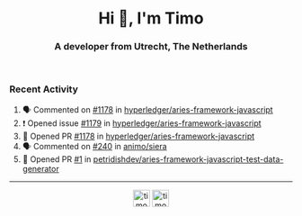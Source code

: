 <h1 align="center">Hi 👋, I'm Timo</h1>
<h3 align="center">A developer from Utrecht, The Netherlands</h3>
<br/>
<!-- https://github.com/rahuldkjain/github-profile-readme-generator --!>

<!--  <p align="left"><img src="https://github-readme-stats.vercel.app/api?username=timoglastra&show_icons=true&count_private=true&" alt="timoglastra" /></p> --!>

<!--
Github language stats
<p align="left"><img src="https://github-readme-stats.vercel.app/api/top-langs/?username=timoglastra&layout=compact" alt="timoglastra" /><p>
-->

<!-- Codestats language stats -->
<!-- <p align="left"><img src="https://codestats-readme.vercel.app/api/top-langs/?username=timoglastra&layout=compact&language_count=12" alt="timoglastra" /><p>    --!>
  
<h3>Recent Activity</h3>

<!--START_SECTION:activity-->
1. 🗣 Commented on [#1178](https://github.com/hyperledger/aries-framework-javascript/issues/1178) in [hyperledger/aries-framework-javascript](https://github.com/hyperledger/aries-framework-javascript)
2. ❗️ Opened issue [#1179](https://github.com/hyperledger/aries-framework-javascript/issues/1179) in [hyperledger/aries-framework-javascript](https://github.com/hyperledger/aries-framework-javascript)
3. 💪 Opened PR [#1178](https://github.com/hyperledger/aries-framework-javascript/pull/1178) in [hyperledger/aries-framework-javascript](https://github.com/hyperledger/aries-framework-javascript)
4. 🗣 Commented on [#240](https://github.com/animo/siera/issues/240) in [animo/siera](https://github.com/animo/siera)
5. 💪 Opened PR [#1](https://github.com/petridishdev/aries-framework-javascript-test-data-generator/pull/1) in [petridishdev/aries-framework-javascript-test-data-generator](https://github.com/petridishdev/aries-framework-javascript-test-data-generator)
<!--END_SECTION:activity-->

---

<p align="center">
<a href="https://twitter.com/timoglastra" target="blank"><img align="center" src="https://cdn.jsdelivr.net/npm/simple-icons@3.0.1/icons/twitter.svg" alt="timoglastra" height="30" width="30" /></a>
<a href="https://linkedin.com/in/timoglastra" target="blank"><img align="center" src="https://cdn.jsdelivr.net/npm/simple-icons@3.0.1/icons/linkedin.svg" alt="timoglastra" height="30" width="30" /></a>
</p>



